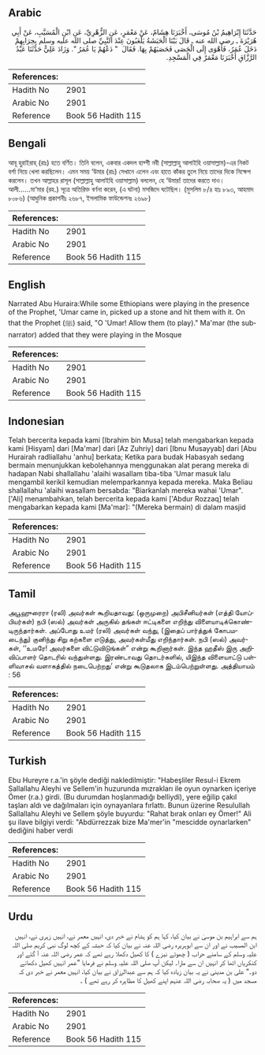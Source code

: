 ## Arabic


<div dir="rtl" lang="ar" style={{fontSize:'larger',backgroundColor:'#f8f9fa',padding:20}}>
حَدَّثَنَا إِبْرَاهِيمُ بْنُ مُوسَى، أَخْبَرَنَا هِشَامٌ، عَنْ مَعْمَرٍ، عَنِ الزُّهْرِيِّ، عَنِ ابْنِ الْمُسَيَّبِ، عَنْ أَبِي هُرَيْرَةَ ـ رضى الله عنه ـ قَالَ بَيْنَا الْحَبَشَةُ يَلْعَبُونَ عِنْدَ النَّبِيِّ صلى الله عليه وسلم بِحِرَابِهِمْ دَخَلَ عُمَرُ، فَأَهْوَى إِلَى الْحَصَى فَحَصَبَهُمْ بِهَا‏.‏ فَقَالَ ‏ "‏ دَعْهُمْ يَا عُمَرُ ‏"‏‏.‏ وَزَادَ عَلِيٌّ حَدَّثَنَا عَبْدُ الرَّزَّاقِ أَخْبَرَنَا مَعْمَرٌ فِي الْمَسْجِدِ‏.‏
</div>
<div style={{backgroundColor:'#f8f9fa',padding:20, marginBottom: 10}}><table> <thead> <tr> <th>References:</th> <th></th> </tr> </thead> <tbody><tr><td>Hadith No</td><td>2901</td></tr><tr><td>Arabic No</td><td>2901</td></tr><tr><td>Reference</td><td>Book 56 Hadith 115</td></tr></tbody></table></div>

## Bengali


<div dir="ltr" lang="bn" style={{fontSize:'larger',backgroundColor:'#f8f9fa',padding:20}}>
আবূ হুরাইরাহ্ (রাঃ) হতে বর্ণিত। তিনি বলেন, একবার একদল হাব্শী নবী (সাল্লাল্লাহু আলাইহি ওয়াসাল্লাম)-এর নিকট বর্শা নিয়ে খেলা করছিলেন। এমন সময় ‘উমার (রাঃ) সেখানে এলেন এবং হাতে কাঁকর তুলে নিয়ে তাদের দিকে নিক্ষেপ করলেন। তখন আল্লাহর রাসূল (সাল্লাল্লাহু আলাইহি ওয়াসাল্লাম) বললেন, হে ‘উমার! তাদের করতে দাও। আলী......মা‘মার (রহ.) সূত্রে অতিরিক্ত বর্ণনা করেন, (এ ঘটনা) মসজিদে ঘটেছিল। (মুসলিম ৮/৪ হাঃ ৮৯৩, আহমাদ ৮০৮৬) (আধুনিক প্রকাশনীঃ ২৬৮৭, ইসলামিক ফাউন্ডেশনঃ ২৬৯৮)
</div>
<div style={{backgroundColor:'#f8f9fa',padding:20, marginBottom: 10}}><table> <thead> <tr> <th>References:</th> <th></th> </tr> </thead> <tbody><tr><td>Hadith No</td><td>2901</td></tr><tr><td>Arabic No</td><td>2901</td></tr><tr><td>Reference</td><td>Book 56 Hadith 115</td></tr></tbody></table></div>

## English


<div dir="ltr" lang="en" style={{fontSize:'larger',backgroundColor:'#f8f9fa',padding:20}}>
Narrated Abu Huraira:While some Ethiopians were playing in the presence of the Prophet, 'Umar came in, picked up a stone and hit them with it. On that the Prophet (ﷺ) said, "O 'Umar! Allow them (to play)." Ma'mar (the subnarrator) added that they were playing in the Mosque
</div>
<div style={{backgroundColor:'#f8f9fa',padding:20, marginBottom: 10}}><table> <thead> <tr> <th>References:</th> <th></th> </tr> </thead> <tbody><tr><td>Hadith No</td><td>2901</td></tr><tr><td>Arabic No</td><td>2901</td></tr><tr><td>Reference</td><td>Book 56 Hadith 115</td></tr></tbody></table></div>

## Indonesian


<div dir="ltr" lang="id" style={{fontSize:'larger',backgroundColor:'#f8f9fa',padding:20}}>
Telah bercerita kepada kami [Ibrahim bin Musa] telah mengabarkan kepada kami [Hisyam] dari [Ma'mar] dari [Az Zuhriy] dari [Ibnu Musayyab] dari [Abu Hurairah radliallahu 'anhu] berkata; Ketika para budak Habasyah sedang bermain menunjukkan kebolehannya menggunakan alat perang mereka di hadapan Nabi shallallahu 'alaihi wasallam tiba-tiba 'Umar masuk lalu mengambil kerikil kemudian melemparkannya kepada mereka. Maka Beliau shallallahu 'alaihi wasallam bersabda: "Biarkanlah mereka wahai 'Umar". ['Ali] menambahkan, telah bercerita kepada kami ['Abdur Rozzaq] telah mengabarkan kepada kami [Ma'mar]: "(Mereka bermain) di dalam masjid
</div>
<div style={{backgroundColor:'#f8f9fa',padding:20, marginBottom: 10}}><table> <thead> <tr> <th>References:</th> <th></th> </tr> </thead> <tbody><tr><td>Hadith No</td><td>2901</td></tr><tr><td>Arabic No</td><td>2901</td></tr><tr><td>Reference</td><td>Book 56 Hadith 115</td></tr></tbody></table></div>

## Tamil


<div dir="ltr" lang="ta" style={{fontSize:'larger',backgroundColor:'#f8f9fa',padding:20}}>
அபூஹுரைரா (ரலி) அவர்கள் கூறியதாவது: (ஒருமுறை) அபிசீனியர்கள் (எத்தி யோப்பியர்கள்) நபி (ஸல்) அவர்கள் அருகில் தங்கள் ஈட்டிகளை எறிந்து விளையாடிக்கொண்டிருந்தார்கள். அப்போது உமர் (ரலி) அவர்கள் வந்து, (இதைப் பார்த்துக் கோபமடைந்து) குனிந்து சிறு கற்களை எடுத்து, அவர்கள்மீது எறிந்தார்கள். நபி (ஸல்) அவர்கள், ‘‘உமரே! அவர்களை விட்டுவிடுங்கள்” என்று கூறினார்கள். இந்த ஹதீஸ் இரு அறிவிப்பாளர் தொடரில் வந்துள்ளது. இரண்டாவது தொடர்களில், யிஇந்த விளையாட்டு பள்ளிவாசல் வளாகத்தில் நடைபெற்றது’ என்று கூடுதலாக இடம்பெற்றுள்ளது. அத்தியாயம் : 56
</div>
<div style={{backgroundColor:'#f8f9fa',padding:20, marginBottom: 10}}><table> <thead> <tr> <th>References:</th> <th></th> </tr> </thead> <tbody><tr><td>Hadith No</td><td>2901</td></tr><tr><td>Arabic No</td><td>2901</td></tr><tr><td>Reference</td><td>Book 56 Hadith 115</td></tr></tbody></table></div>

## Turkish


<div dir="ltr" lang="tr" style={{fontSize:'larger',backgroundColor:'#f8f9fa',padding:20}}>
Ebu Hureyre r.a.'in şöyle dediği nakledilmiştir: "Habeşliler Resul-i Ekrem Sallallahu Aleyhi ve Sellem'in huzurunda mızrakları ile oyun oynarken içeriye Ömer (r.a.) girdi. (Bu durumdan hoşlanmadığı belliydi), yere eğilip çakıl taşları aldı ve dağılmaları için oynayanlara fırlattı. Bunun üzerine Resulullah Sallallahu Aleyhi ve Sellem şöyle buyurdu: "Rahat bırak onları ey Ömer!" Ali şu ilave bilgiyi verdi: "Abdürrezzak bize Ma'mer'in "mescidde oynarlarken" dediğini haber verdi
</div>
<div style={{backgroundColor:'#f8f9fa',padding:20, marginBottom: 10}}><table> <thead> <tr> <th>References:</th> <th></th> </tr> </thead> <tbody><tr><td>Hadith No</td><td>2901</td></tr><tr><td>Arabic No</td><td>2901</td></tr><tr><td>Reference</td><td>Book 56 Hadith 115</td></tr></tbody></table></div>

## Urdu


<div dir="rtl" lang="ur" style={{fontSize:'larger',backgroundColor:'#f8f9fa',padding:20}}>
ہم سے ابراہیم بن موسیٰ نے بیان کیا، کہا ہم کو ہشام نے خبر دی، انہیں معمر نے، انہیں زہری نے، انہیں ابن المسیب نے اور ان سے ابوہریرہ رضی اللہ عنہ نے بیان کیا کہ حبشہ کے کچھ لوگ نبی کریم صلی اللہ علیہ وسلم کے سامنے حراب ( چھوٹے نیزے ) کا کھیل دکھلا رہے تھے کہ عمر رضی اللہ عنہ آ گئے اور کنکریاں اٹھا کر انہیں ان سے مارا۔ لیکن آپ صلی اللہ علیہ وسلم نے فرمایا ”عمر انہیں کھیل دکھانے دو۔“ علی بن مدینی نے یہ بیان زیادہ کیا کہ ہم سے عبدالرزاق نے بیان کیا، انہیں معمر نے خبر دی کہ مسجد میں ( یہ صحابہ رضی اللہ عنہم اپنے کھیل کا مظاہرہ کر رہے تھے ) ۔
</div>
<div style={{backgroundColor:'#f8f9fa',padding:20, marginBottom: 10}}><table> <thead> <tr> <th>References:</th> <th></th> </tr> </thead> <tbody><tr><td>Hadith No</td><td>2901</td></tr><tr><td>Arabic No</td><td>2901</td></tr><tr><td>Reference</td><td>Book 56 Hadith 115</td></tr></tbody></table></div>